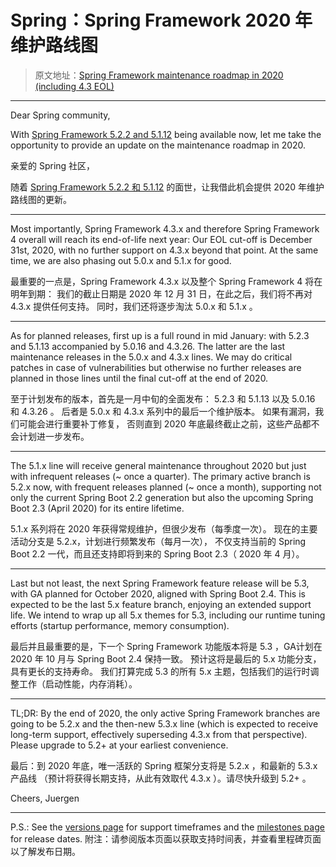 # Spring：Spring Framework 2020 年维护路线图


 > 原文地址：[Spring Framework maintenance roadmap in 2020 (including 4.3 EOL)][1]
---
Dear Spring community,

With [Spring Framework 5.2.2 and 5.1.12][2] being available now, 
let me take the opportunity to provide an update on the maintenance roadmap in 2020.

亲爱的 Spring 社区，

随着 [Spring Framework 5.2.2 和 5.1.12][2] 的面世，让我借此机会提供 2020 年维护路线图的更新。

---

Most importantly, Spring Framework 4.3.x and therefore Spring Framework 4 overall 
will reach its end-of-life next year: 
Our EOL cut-off is December 31st, 2020, with no further support on 4.3.x beyond that point. 
At the same time, we are also phasing out 5.0.x and 5.1.x for good.

最重要的一点是，Spring Framework 4.3.x 以及整个 Spring Framework 4 将在明年到期：
我们的截止日期是 2020 年 12 月 31 日，在此之后，我们将不再对 4.3.x 提供任何支持。
同时，我们还将逐步淘汰 5.0.x 和 5.1.x 。

---

As for planned releases, first up is a full round in mid January: 
with 5.2.3 and 5.1.13 accompanied by 5.0.16 and 4.3.26. 
The latter are the last maintenance releases in the 5.0.x and 4.3.x lines. 
We may do critical patches in case of vulnerabilities 
but otherwise no further releases are planned in those lines until the final cut-off at the end of 2020.

至于计划发布的版本，首先是一月中旬的全面发布：
5.2.3 和 5.1.13 以及 5.0.16 和 4.3.26 。
后者是 5.0.x 和 4.3.x 系列中的最后一个维护版本。
如果有漏洞，我们可能会进行重要补丁修复，
否则直到 2020 年底最终截止之前，这些产品都不会计划进一步发布。

---

The 5.1.x line will receive general maintenance throughout 2020 but just with infrequent releases (~ once a quarter). 
The primary active branch is 5.2.x now, with frequent releases planned (~ once a month), 
supporting not only the current Spring Boot 2.2 generation but also the upcoming Spring Boot 2.3 (April 2020) for its entire lifetime.

5.1.x 系列将在 2020 年获得常规维护，但很少发布（每季度一次）。
现在的主要活动分支是 5.2.x，计划进行频繁发布（每月一次），
不仅支持当前的 Spring Boot 2.2 一代，而且还支持即将到来的 Spring Boot 2.3（ 2020 年 4 月）。

---

Last but not least, the next Spring Framework feature release will be 5.3, with GA planned for October 2020, aligned with Spring Boot 2.4.
This is expected to be the last 5.x feature branch, enjoying an extended support life. 
We intend to wrap up all 5.x themes for 5.3, including our runtime tuning efforts (startup performance, memory consumption).

最后并且最重要的是，下一个 Spring Framework 功能版本将是 5.3 ，GA计划在 2020 年 10 月与 Spring Boot 2.4 保持一致。
预计这将是最后的 5.x 功能分支，具有更长的支持寿命。
我们打算完成 5.3 的所有 5.x 主题，包括我们的运行时调整工作（启动性能，内存消耗）。

---

TL;DR: By the end of 2020, the only active Spring Framework branches are going to be 5.2.x and the then-new 5.3.x line (which is expected to receive long-term support, effectively superseding 4.3.x from that perspective). 
Please upgrade to 5.2+ at your earliest convenience.

最后：到 2020 年底，唯一活跃的 Spring 框架分支将是 5.2.x ，和最新的 5.3.x 产品线
（预计将获得长期支持，从此有效取代 4.3.x ）。请尽快升级到 5.2+ 。

Cheers,
Juergen

---

P.S.: See the [versions page][3] for support timeframes and the [milestones page][4] for release dates.
附注：请参阅版本页面以获取支持时间表，并查看里程碑页面以了解发布日期。

[1]: https://spring.io/blog/2019/12/03/spring-framework-maintenance-roadmap-in-2020-including-4-3-eol
[2]: https://spring.io/blog/2019/12/03/spring-framework-5-2-2-and-5-1-12-available-now
[3]: https://github.com/spring-projects/spring-framework/wiki/Spring-Framework-Versions#supported-versions
[4]: https://github.com/spring-projects/spring-framework/milestones